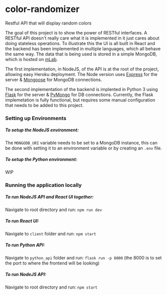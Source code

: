 # color-randomizer
Restful API that will display random colors

The goal of this project is to show the power of RESTful interfaces.  A RESTful API doesn't really care what it is implemented in it just cares about doing stateless operations.  To illustrate this the UI is all built in React and the backend has been implemented in multiple languages, which all behave the same way.  The data that is being used is stored in a simple MongoDB, which is hosted on [mLab](https://mlab.com/).

The first implementation, in NodeJS, of the API is at the root of the project, allowing easy Heroku deployment.  The Node version uses [Express](https://expressjs.com/) for the server & [Mongoose](https://mongoosejs.com/) for MongoDB connections.

The second implementation of the backend is implented in Python 3 using [Flask](http://flask.pocoo.org/) for the server & [PyMongo](https://api.mongodb.com/python/current/) for DB connections.  Currently, the Flask implemetation is fully functional, but requires some manual configuration that needs to be added to this project.

### Setting up Environments
##### To setup the NodeJS environment:
The `MONGODB_URI` variable needs to be set to a MongoDB instance, this can be done with setting it to an environment variable or by creating an `.env` file.

##### To setup the Python environment:
WIP

### Running the application locally
##### To run NodeJS API and React UI together:
Navigate to root directory and run:
`npm run dev`

##### To run React UI:
Navigate to `client` folder and run:
`npm start`

##### To run Python API:
Navigate to `python_api` folder and run:
`flask run -p 8000` (the 8000 is to set the port to where the frontend will be looking)

##### To run NodeJS API:
Navigate to root directory and run:
`npm start`
